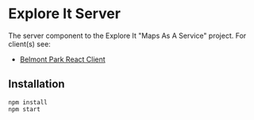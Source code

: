 # Explore It Server
The server component to the Explore It "Maps As A Service" project.
For client(s) see:

- [Belmont Park React Client](https://github.com/mattlgroff/belmont-client)

## Installation
```
npm install
npm start
```
